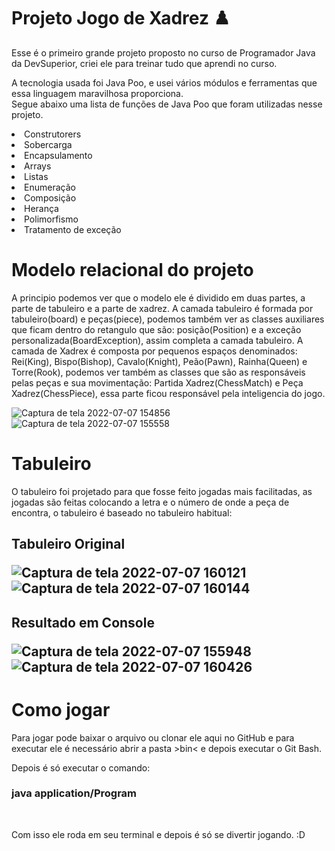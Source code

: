 # Projeto Jogo de Xadrez ♟️
Esse é o primeiro grande projeto proposto no curso de Programador Java da DevSuperior, criei ele para treinar tudo que aprendi no curso.

A tecnologia usada foi Java Poo, e usei vários módulos e ferramentas que essa linguagem maravilhosa proporciona. <br>
Segue abaixo uma lista de funções de Java Poo que foram utilizadas nesse projeto.

<li>Construtorers</li>
<li>Sobercarga</li>
<li>Encapsulamento</li>
<li>Arrays</li>
<li>Listas</li>
<li>Enumeração</li>
<li>Composição</li>
<li>Herança</li>
<li>Polimorfismo</li>
<li>Tratamento de exceção</li>


# Modelo relacional do projeto


A principio podemos ver que o modelo ele é dividido em duas partes, a parte de tabuleiro e a parte de xadrez. A camada tabuleiro é formada por tabuleiro(board) e peças(piece), podemos também ver as classes auxiliares que ficam dentro do retangulo que são: posição(Position) e a exceção personalizada(BoardException), assim completa a camada tabuleiro. A camada de Xadrex é composta por pequenos espaços denominados: Rei(King), Bispo(Bishop), Cavalo(Knight), Peão(Pawn), Rainha(Queen) e Torre(Rook), podemos ver também as classes que são as responsáveis pelas peças e sua movimentação: Partida Xadrez(ChessMatch) e Peça Xadrez(ChessPiece), essa parte ficou responsável pela inteligencia do jogo.


![Captura de tela 2022-07-07 154856](https://user-images.githubusercontent.com/94095714/177850239-9b9f658e-f5cf-4821-943e-deafbf7fc6d5.png)
![Captura de tela 2022-07-07 155558](https://user-images.githubusercontent.com/94095714/177850893-9a64b4bd-fc1e-4fd7-83a8-01e855850074.png)

# Tabuleiro

O tabuleiro foi projetado para que fosse feito jogadas mais facilitadas, as jogadas são feitas colocando a letra e o número de onde a peça de encontra, o tabuleiro é baseado no tabuleiro habitual: <br>

<h2> Tabuleiro Original <br>

![Captura de tela 2022-07-07 160121](https://user-images.githubusercontent.com/94095714/177851956-bd61be1d-c106-4d25-bff8-43c031c03a00.png)
![Captura de tela 2022-07-07 160144](https://user-images.githubusercontent.com/94095714/177851967-1b9ee0a8-01a8-4d69-bcb4-e51da57fea97.png)

<h2> Resultado em Console <br>

![Captura de tela 2022-07-07 155948](https://user-images.githubusercontent.com/94095714/177852081-6aa4aea4-1390-426e-a7fd-ff42e0d7b3a8.png)
![Captura de tela 2022-07-07 160426](https://user-images.githubusercontent.com/94095714/177852255-e93fbb86-c737-4bae-808d-ef002c23ca0d.png)


# Como jogar

Para jogar pode baixar o arquivo ou clonar ele aqui no GitHub e para executar ele é necessário abrir a pasta >bin< e depois executar o Git Bash. <br>

Depois é só executar o comando: <br>

<h3> java application/Program </h3><br>

Com isso ele roda em seu terminal e depois é só se divertir jogando. :D






